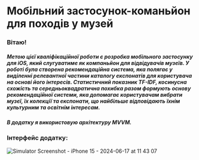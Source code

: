 # Мобільний застосунок-команьйон для походів у музей

### Вітаю!

##### Метою цієї кваліфікаційної роботи є розробка мобільного застосунку для iOS, який слугуватиме як компаньйон для відвідувачів музеїв. У роботі була створена рекомендаційна система, яка полягає у виділенні релевантної частини каталогу експонатів для користувача на основі його інтересів. Статистичний показник TF-IDF, косинусна схожість та середньоквадратична похибка разом формують основу рекомендаційної системи, яка допомагає користувачам вибрати музеї, їх колекції та експонати, що найбільше відповідають їхнім культурним та освітнім інтересам.

##### В додатку я використовую архітектуру MVVM.

### Інтерфейс додатку:
![Simulator Screenshot - iPhone 15 - 2024-06-17 at 11 43 07](https://github.com/n1kitka/MuseumSwiftUI/assets/98713485/bc995452-9927-445a-83f7-58c788204ddf)

